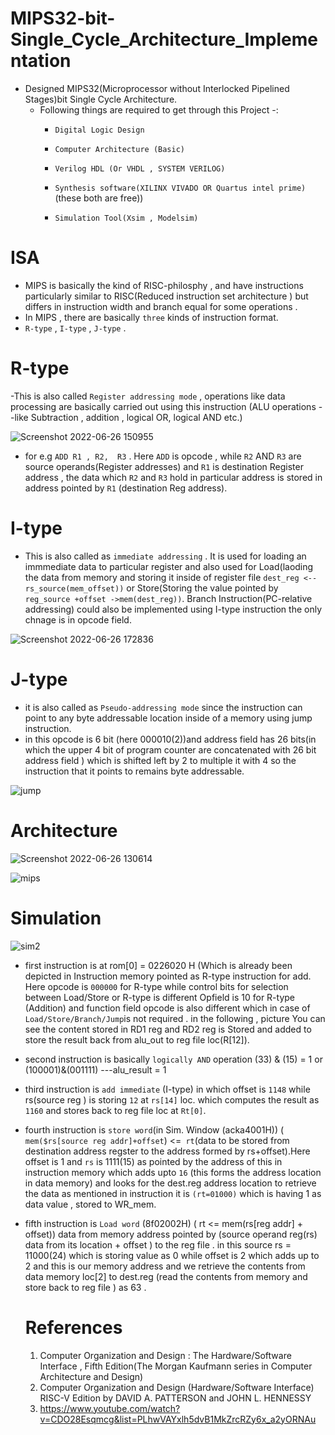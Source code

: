 # MIPS32-bit-Single_Cycle_Architecture_Implementation

- Designed MIPS32(Microprocessor without Interlocked Pipelined Stages)bit Single Cycle Architecture.
   - Following things are required to get through this Project -:
        - `Digital Logic Design`

        - `Computer Architecture (Basic)`

        - `Verilog HDL (Or VHDL , SYSTEM VERILOG)`

        - `Synthesis software(XILINX VIVADO OR Quartus intel prime)` (these both are free))

        - `Simulation Tool(Xsim , Modelsim)`
       
# ISA
  - MIPS is basically the kind of RISC-philosphy , and have instructions particularly similar to RISC(Reduced instruction set architecture ) but differs in instruction      width and branch equal for some operations .
  - In MIPS , there are basically `three` kinds of instruction format.
  - `R-type` , `I-type` , `J-type` .
  # R-type 
  -This is also called `Register addressing mode` , operations like data processing are basically carried out using this instruction (ALU operations --like Subtraction , addition , logical OR, logical AND etc.)
  
![Screenshot 2022-06-26 150955](https://user-images.githubusercontent.com/98607828/175808545-40ffd0df-f0c8-4b18-a997-5b18ac779dd3.jpg)
 
 
 - for e.g `ADD R1 , R2,  R3` . Here `ADD` is opcode , while  `R2` AND `R3` are source operands(Register addresses) and `R1` is destination Register address , the data which `R2` and `R3` hold in particular address is stored in address pointed by `R1` (destination Reg address). 
 
  # I-type
  - This is also called as `immediate addressing` . It is used for loading an immmediate data to particular register and also used for Load(laoding the data from memory and storing it inside of register file `dest_reg <-- rs_source(mem_offset))` or Store(Storing the value pointed by `reg_source +offset ->mem(dest_reg))`. Branch Instruction(PC-relative addressing) could also be implemented using I-type instruction the only chnage is in opcode field.

![Screenshot 2022-06-26 172836](https://user-images.githubusercontent.com/98607828/175813009-dbca3a94-3c2d-4c5b-89f9-1cfd5b20c001.jpg)

# J-type
 - it is also called as `Pseudo-addressing mode` since the instruction can point to any byte addressable location inside of a memory using jump instruction.
 -  in this opcode is 6 bit (here 000010(2))and address field has 26 bits(in which the upper 4 bit of program counter are concatenated with 26 bit address field ) which is shifted left by 2 to multiple it with 4 so the instruction that it points to remains byte addressable.
 
 ![jump](https://user-images.githubusercontent.com/98607828/175809280-7bdf28cd-9850-4764-aa86-ff619dda153d.jpg)

  

# Architecture
![Screenshot 2022-06-26 130614](https://user-images.githubusercontent.com/98607828/175804375-ceb35435-219e-42f3-87d5-7ab6588e048b.jpg)

![mips](https://user-images.githubusercontent.com/98607828/175813163-aaff2f73-2af3-4387-b1ff-64b2eb4f8e2f.jpg)


# Simulation



![sim2](https://user-images.githubusercontent.com/98607828/175819264-ea26e036-b392-4a29-9026-5dfb44aa7ab8.jpg)


- first instruction is at rom[0] = 0226020 H (Which is already been depicted in Instruction memory 
   pointed as R-type instruction for add. Here opcode is `000000` for R-type while control bits for selection 
   between Load/Store or R-type is different Opfield is 10 for R-type (Addition)
   and function field opcode is also different which in case of `Load/Store/Branch/Jump`is not required . 
   in the following , picture You can see the content stored in RD1 reg and RD2 reg is Stored and added to
   store the result back from alu_out to reg file  loc(R[12]).

- second instruction is basically `logically AND` operation (33) & (15) = 1 or (100001)&(001111)  ---alu_result = 1
 
- third instruction is `add immediate` (I-type) in which offset is `1148` while rs(source reg ) is storing `12` at
   `rs[14]` loc. which computes the result as `1160` and stores back to reg file loc at `Rt[0]`.
   

- fourth instruction is `store word`(in Sim. Window (acka4001H)) ( `mem($rs[source reg addr]+offset`) <=` rt`(data to be stored from 
destination address regster to the address formed by rs+offset).Here offset is 1 and `rs` is 1111(15) as pointed by the
address of this in instruction memory which adds upto `16` (this forms the address location in data memory) and looks for 
the dest.reg address location to retrieve the data as mentioned in instruction it is `(rt=01000)` which is having 1 as data value , stored to WR_mem.
 
- fifth instruction is `Load word` (8f02002H)  ( rt <= mem(rs[reg addr] + offset)) data from memory address pointed by (source operand reg(rs) data from its location + offset ) to the reg file . in this source rs = 11000(24) which is storing value as 0 while offset is 2 which adds up to 2 and this is our memory address and we retrieve the contents from data memory loc[2] to dest.reg (read the contents from memory and store back to reg file ) as 63 . 


  # References 
     1.  Computer Organization and Design : The Hardware/Software Interface , Fifth Edition(The Morgan Kaufmann series in Computer Architecture and Design)
     2.  Computer Organization and Design (Hardware/Software Interface) RISC-V Edition by DAVID A. PATTERSON and JOHN L. HENNESSY  
     3.  https://www.youtube.com/watch?v=CDO28Esqmcg&list=PLhwVAYxlh5dvB1MkZrcRZy6x_a2yORNAu
